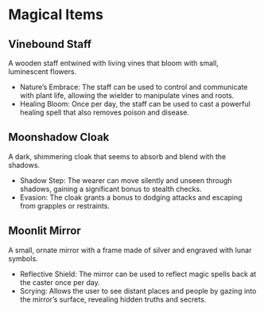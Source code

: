 # Magical Items

## Vinebound Staff

A wooden staff entwined with living vines that bloom with small, luminescent flowers.

* Nature’s Embrace: The staff can be used to control and communicate with plant life, allowing the wielder to manipulate vines and roots.
* Healing Bloom: Once per day, the staff can be used to cast a powerful healing spell that also removes poison and disease.

## Moonshadow Cloak

A dark, shimmering cloak that seems to absorb and blend with the shadows.

* Shadow Step: The wearer can move silently and unseen through shadows, gaining a significant bonus to stealth checks.
* Evasion: The cloak grants a bonus to dodging attacks and escaping from grapples or restraints.

## Moonlit Mirror

A small, ornate mirror with a frame made of silver and engraved with lunar symbols.

* Reflective Shield: The mirror can be used to reflect magic spells back at the caster once per day.
* Scrying: Allows the user to see distant places and people by gazing into the mirror’s surface, revealing hidden truths and secrets.
